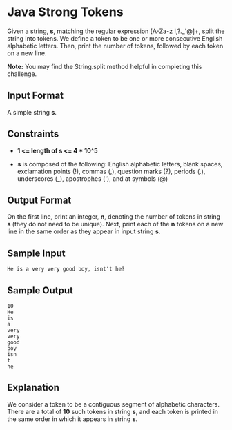 # Java Strong Tokens

Given a string, **s**, matching the regular expression [A-Za-z !,?._'@]+, split the string into tokens. 
We define a token to be one or more consecutive English alphabetic letters. Then, print the number of tokens, followed by each token on a new line.

**Note:** You may find the String.split method helpful in completing this challenge.

## Input Format

A simple string **s**.

## Constraints

- **1 <= length of s <= 4 * 10^5**

- **s** is composed of the following: English alphabetic letters, blank spaces, exclamation points (!), commas (,), question marks (?), periods (.), underscores (_), apostrophes ('), and at symbols (@)

## Output Format

On the first line, print an integer, **n**, denoting the number of tokens in string **s** (they do not need to be unique). 
Next, print each of the **n** tokens on a new line in the same order as they appear in input string **s**.

## Sample Input

```
He is a very very good boy, isnt't he?
```

## Sample Output

```
10
He
is
a
very
very
good
boy
isn
t
he
```

## Explanation

We consider a token to be a contiguous segment of alphabetic characters. 
There are a total of **10** such tokens in string **s**, and each token is printed in the same order in which it appears in string **s**.

